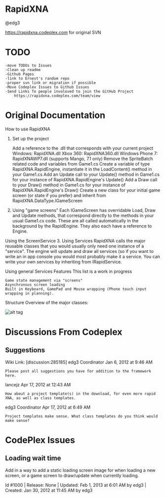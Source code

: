 RapidXNA
========
@edg3

https://rapidxna.codeplex.com for original SVN

TODO
====
	-move TODOs to Issues
	-Clean up readme
	-Github Pages
	-link to Ernest's random repo
	-proper svn link or migration if possible
	-Move Codeplex Issues to Github Issues
	-Send Links To people involoved to join the GitHub Project
		https://rapidxna.codeplex.com/team/view

Original Documentation
======================

How to use RapidXNA
1. Set up the project

    Add a reference to the .dll that corresponds with your current project
        Windows: RapidXNA.dll
        Xbox 360: RapidXNA360.dll
        Windows Phone 7: RapidXNAWP7.dll (supports Mango, 7.1 only)
    Remove the SpriteBatch related code and variables from Game1.cs
    Create a variable of type RapidXNA.RapidEngine, instantiate it in the LoadContent() method in your Game1.cs
    Add an Update call to your Update() method in Game1.cs for your instance of RapidXNA.RapidEngine's Update()
    Add a Draw call to your Draw() method in Game1.cs for your instance of RapidXNA.RapidEngine's Draw()
    Create a new class for your initial game screen (or state if you prefer) and inherit from RapidXNA.DataType.IGameScreen

2. Using "game screens"
Each IGameScreen has overridable Load, Draw and Update methods, that correspond directly to the methods in your usual Game1.cs code. These are all called automatically in the background by the RapidEngine. They also each have a reference to Engine.

Using the ScreenService
3. Using Services
RapidXNA calls the major reusable classes that you would usually only need one instance of a "service". The engine will update and draw all services (so if you want to write an in app console you would most probably make it a service. You can write your own services by inheriting from IRapidService.

Using general Services
Features
This list is a work in progress

    Game state management via "screens"
    Asynchronous screen loading
    Built in Keyboard, GamePad and Mouse wrapping (Phone touch input wrapping in planning).

Structure
Overview of the major classes:

![alt tag](http://i40.tinypic.com/34qpooi.png)


Discussions From Codeplex
=========================

Suggestions 
-----------

 Wiki Link: [discussion:285185]
edg3
Coordinator
Jan 6, 2012 at 9:46 AM

	Please post all suggestions you have for addition to the framework here.
	
lancejz
Apr 17, 2012 at 12:43 AM
	

	How about a project template(s) in the download, for even more rapid XNA, as well as class templates.
	
edg3
Coordinator
Apr 17, 2012 at 6:49 AM
	

	Project templates make sense. What class templates do you think would make sense?

CodePlex Issues
===============

Loading wait time
-----------------
Add in a way to add a static loading screen image for when loading a new screen, or a game screen to draw/update when currently loading.

Id #1000 | Release: None | Updated: Feb 1, 2013 at 6:01 AM by edg3 | Created: Jan 30, 2012 at 11:45 AM by edg3

